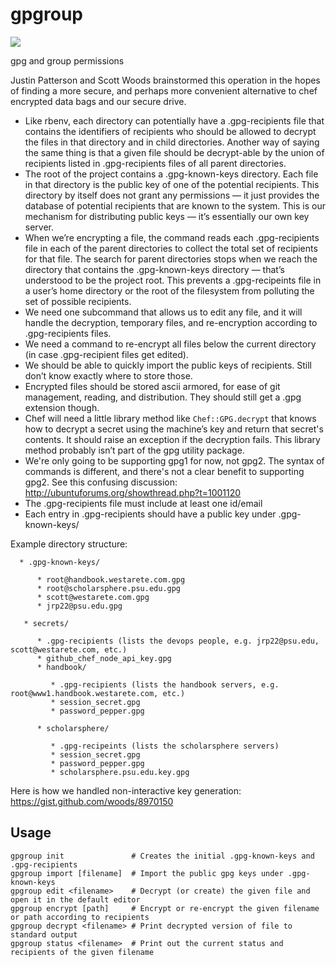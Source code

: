 gpgroup
=======

<a href="https://codeclimate.com/github/psu-stewardship/gpgroup"><img src="https://codeclimate.com/github/psu-stewardship/gpgroup.png" /></a>

gpg and group permissions

Justin Patterson and Scott Woods brainstormed this operation in the hopes of finding a more secure,
and perhaps more convenient alternative to chef encrypted data bags and our secure drive.

- Like rbenv, each directory can potentially have a .gpg-recipients file that contains the
  identifiers of recipients who should be allowed to decrypt the files in that directory and in
  child directories. Another way of saying the same thing is that a given file should be
  decrypt-able by the union of recipients listed in .gpg-recipients files of all parent directories.
- The root of the project contains a .gpg-known-keys directory. Each file in that directory is the
  public key of one of the potential recipients. This directory by itself does not grant any
  permissions — it just provides the database of potential recipients that are known to the system.
  This is our mechanism for distributing public keys — it’s essentially our own key server.
- When we’re encrypting a file, the command reads each .gpg-recipients file in each of the parent
  directories to collect the total set of recipients for that file. The search for parent
  directories stops when we reach the directory that contains the .gpg-known-keys directory —
  that’s understood to be the project root. This prevents a .gpg-recipeints file in a user’s home
  directory or the root of the filesystem from polluting the set of possible recipients.
- We need one subcommand that allows us to edit any file, and it will handle the decryption,
  temporary files, and re-encryption according to .gpg-recipients files.
- We need a command to re-encrypt all files below the current directory (in case .gpg-recipient
  files get edited).
- We should be able to quickly import the public keys of recipients. Still don’t know exactly
  where to store those.
- Encrypted files should be stored ascii armored, for ease of git management, reading, and
  distribution. They should still get a .gpg extension though.
- Chef will need a little library method like `Chef::GPG.decrypt` that knows how to decrypt a
  secret using the machine’s key and return that secret's contents. It should raise an exception
  if the decryption fails. This library method probably isn’t part of the gpg utility package.
- We're only going to be supporting gpg1 for now, not gpg2. The syntax of commands is different,
  and there's not a clear benefit to supporting gpg2. See this confusing discussion:
  http://ubuntuforums.org/showthread.php?t=1001120
- The .gpg-recipients file must include at least one id/email
- Each entry in .gpg-recipients should have a public key under .gpg-known-keys/

Example directory structure:

```
  * .gpg-known-keys/

      * root@handbook.westarete.com.gpg
      * root@scholarsphere.psu.edu.gpg
      * scott@westarete.com.gpg
      * jrp22@psu.edu.gpg

   * secrets/

      * .gpg-recipients (lists the devops people, e.g. jrp22@psu.edu, scott@westarete.com, etc.) 
      * github_chef_node_api_key.gpg
      * handbook/

         * .gpg-recipients (lists the handbook servers, e.g. root@www1.handbook.westarete.com, etc.)
         * session_secret.gpg
         * password_pepper.gpg

      * scholarsphere/

         * .gpg-recipeints (lists the scholarsphere servers)
         * session_secret.gpg
         * password_pepper.gpg
         * scholarsphere.psu.edu.key.gpg
```

Here is how we handled non-interactive key generation: https://gist.github.com/woods/8970150 

## Usage

    gpgroup init               # Creates the initial .gpg-known-keys and .gpg-recipients
    gpgroup import [filename]  # Import the public gpg keys under .gpg-known-keys
    gpgroup edit <filename>    # Decrypt (or create) the given file and open it in the default editor
    gpgroup encrypt [path]     # Encrypt or re-encrypt the given filename or path according to recipients
    gpgroup decrypt <filename> # Print decrypted version of file to standard output
    gpgroup status <filename>  # Print out the current status and recipients of the given filename
